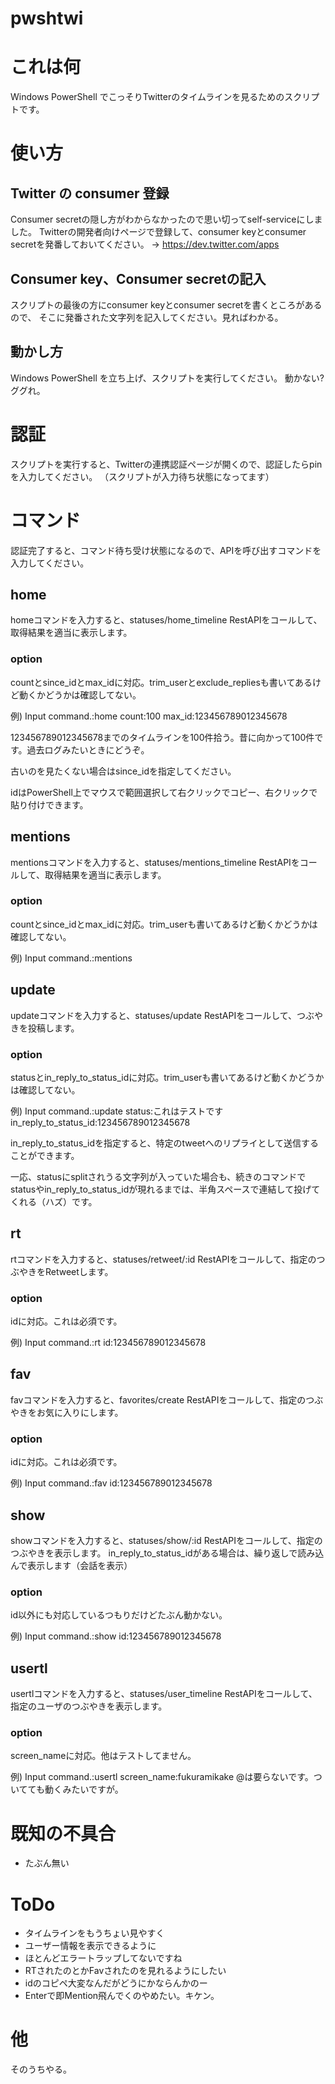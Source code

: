 pwshtwi
=======
# これは何
Windows PowerShell でこっそりTwitterのタイムラインを見るためのスクリプトです。
# 使い方
## Twitter の consumer 登録
Consumer secretの隠し方がわからなかったので思い切ってself-serviceにしました。
Twitterの開発者向けページで登録して、consumer keyとconsumer secretを発番しておいてください。
→ https://dev.twitter.com/apps
## Consumer key、Consumer secretの記入
スクリプトの最後の方にconsumer keyとconsumer secretを書くところがあるので、
そこに発番された文字列を記入してください。見ればわかる。
## 動かし方
Windows PowerShell を立ち上げ、スクリプトを実行してください。
動かない? ググれ。
# 認証
スクリプトを実行すると、Twitterの連携認証ページが開くので、認証したらpinを入力してください。
（スクリプトが入力待ち状態になってます）
# コマンド
認証完了すると、コマンド待ち受け状態になるので、APIを呼び出すコマンドを入力してください。
## home
homeコマンドを入力すると、statuses/home_timeline RestAPIをコールして、取得結果を適当に表示します。
### option
countとsince_idとmax_idに対応。trim_userとexclude_repliesも書いてあるけど動くかどうかは確認してない。

例) Input command.:home count:100 max_id:123456789012345678

123456789012345678までのタイムラインを100件拾う。昔に向かって100件です。過去ログみたいときにどうぞ。

古いのを見たくない場合はsince_idを指定してください。

idはPowerShell上でマウスで範囲選択して右クリックでコピー、右クリックで貼り付けできます。

## mentions
mentionsコマンドを入力すると、statuses/mentions_timeline RestAPIをコールして、取得結果を適当に表示します。
### option
countとsince_idとmax_idに対応。trim_userも書いてあるけど動くかどうかは確認してない。

例) Input command.:mentions

## update
updateコマンドを入力すると、statuses/update RestAPIをコールして、つぶやきを投稿します。
### option
statusとin_reply_to_status_idに対応。trim_userも書いてあるけど動くかどうかは確認してない。

例) Input command.:update status:これはテストです in_reply_to_status_id:123456789012345678

in_reply_to_status_idを指定すると、特定のtweetへのリプライとして送信することができます。

一応、statusにsplitされうる文字列が入っていた場合も、続きのコマンドでstatusやin_reply_to_status_idが現れるまでは、半角スペースで連結して投げてくれる（ハズ）です。

## rt
rtコマンドを入力すると、statuses/retweet/:id RestAPIをコールして、指定のつぶやきをRetweetします。
### option
idに対応。これは必須です。

例) Input command.:rt id:123456789012345678

## fav
favコマンドを入力すると、favorites/create RestAPIをコールして、指定のつぶやきをお気に入りにします。
### option
idに対応。これは必須です。

例) Input command.:fav id:123456789012345678

## show
showコマンドを入力すると、statuses/show/:id RestAPIをコールして、指定のつぶやきを表示します。
in_reply_to_status_idがある場合は、繰り返しで読み込んで表示します（会話を表示）
### option
id以外にも対応しているつもりだけどたぶん動かない。

例) Input command.:show id:123456789012345678

## usertl
usertlコマンドを入力すると、statuses/user_timeline RestAPIをコールして、指定のユーザのつぶやきを表示します。

### option
screen_nameに対応。他はテストしてません。

例) Input command.:usertl screen_name:fukuramikake
@は要らないです。ついてても動くみたいですが。

# 既知の不具合
* たぶん無い


# ToDo
* タイムラインをもうちょい見やすく
* ユーザー情報を表示できるように
* ほとんどエラートラップしてないですね
* RTされたのとかFavされたのを見れるようにしたい
* idのコピペ大変なんだがどうにかならんかのー
* Enterで即Mention飛んでくのやめたい。キケン。

# 他
そのうちやる。
